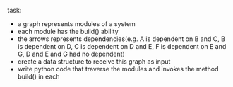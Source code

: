 task:
- a graph represents modules of a system
- each module has the build() ability
- the arrows represents dependencies(e.g. A is dependent on B and C,  B is dependent on D, C is dependent on D and E, F is dependent on E and G, D and E and G had no dependent)
- create a data structure to receive this graph as input
- write python code that traverse the modules and invokes the method build() in each